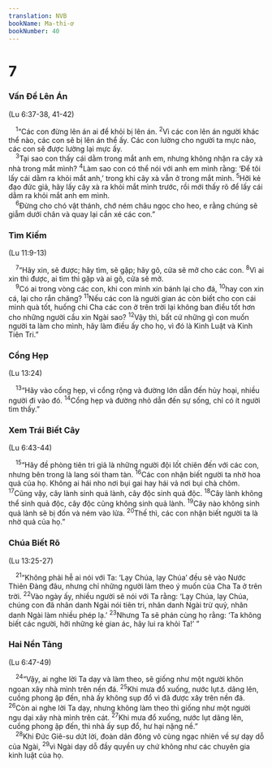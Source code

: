 ```yaml
---
translation: NVB
bookName: Ma-thi-ơ 
bookNumber: 40
---
```


<div class="title"><h1>7</h1><h3>Vấn Đề Lên Án </h3><p>(Lu 6:37-38, 41-42) </p></div>
<span class="verse mat_7_1"> <sup>1</sup>“Các con đừng lên án ai để khỏi bị lên án. </span>
<span class="verse mat_7_2"><sup>2</sup>Vì các con lên án người khác thể nào, các con sẽ bị lên án thể ấy. Các con lường cho người ta mực nào, các con sẽ được lường lại mực ấy. <br/></span>
<span class="verse mat_7_3"> <sup>3</sup>Tại sao con thấy cái dằm trong mắt anh em, nhưng không nhận ra cây xà nhà trong mắt mình? </span>
<span class="verse mat_7_4"><sup>4</sup>Làm sao con có thể nói với anh em mình rằng: ‘Để tôi lấy cái dằm ra khỏi mắt anh,’ trong khi cây xà vẫn ở trong mắt mình. </span>
<span class="verse mat_7_5"><sup>5</sup>Hỡi kẻ đạo đức giả, hãy lấy cây xà ra khỏi mắt mình trước, rồi mới thấy rõ để lấy cái dằm ra khỏi mắt anh em mình. <br/></span>
<span class="verse mat_7_6"> <sup>6</sup>Đừng cho chó vật thánh, chớ ném châu ngọc cho heo, e rằng chúng sẽ giẫm dưới chân và quay lại cắn xé các con.” <br/></span>
<div class="title"><h3>Tìm Kiếm </h3><p>(Lu 11:9-13) </p></div>
<span class="verse mat_7_7"> <sup>7</sup>“Hãy xin, sẽ được; hãy tìm, sẽ gặp; hãy gõ, cửa sẽ mở cho các con. </span>
<span class="verse mat_7_8"><sup>8</sup>Vì ai xin thì được, ai tìm thì gặp và ai gõ, cửa sẽ mở. <br/></span>
<span class="verse mat_7_9"> <sup>9</sup>Có ai trong vòng các con, khi con mình xin bánh lại cho đá, </span>
<span class="verse mat_7_10"><sup>10</sup>hay con xin cá, lại cho rắn chăng? </span>
<span class="verse mat_7_11"><sup>11</sup>Nếu các con là người gian ác còn biết cho con cái mình quà tốt, huống chi Cha các con ở trên trời lại không ban điều tốt hơn cho những người cầu xin Ngài sao? </span>
<span class="verse mat_7_12"><sup>12</sup>Vậy thì, bất cứ những gì con muốn người ta làm cho mình, hãy làm điều ấy cho họ, vì đó là Kinh Luật và Kinh Tiên Tri.” <br/></span>
<div class="title"><h3>Cổng Hẹp </h3><p>(Lu 13:24) </p></div>
<span class="verse mat_7_13"> <sup>13</sup>“Hãy vào cổng hẹp, vì cổng rộng và đường lớn dẫn đến hủy hoại, nhiều người đi vào đó. </span>
<span class="verse mat_7_14"><sup>14</sup>Cổng hẹp và đường nhỏ dẫn đến sự sống, chỉ có ít người tìm thấy.” <br/></span>
<div class="title"><h3>Xem Trái Biết Cây </h3><p>(Lu 6:43-44) </p></div>
<span class="verse mat_7_15"> <sup>15</sup>“Hãy đề phòng tiên tri giả là những người đội lốt chiên đến với các con, nhưng bên trong là lang sói tham tàn. </span>
<span class="verse mat_7_16"><sup>16</sup>Các con nhận biết người ta nhờ hoa quả của họ. Không ai hái nho nơi bụi gai hay hái vả nơi bụi chà chôm. </span>
<span class="verse mat_7_17"><sup>17</sup>Cũng vậy, cây lành sinh quả lành, cây độc sinh quả độc. </span>
<span class="verse mat_7_18"><sup>18</sup>Cây lành không thể sinh quả độc, cây độc cũng không sinh quả lành. </span>
<span class="verse mat_7_19"><sup>19</sup>Cây nào không sinh quả lành sẽ bị đốn và ném vào lửa. </span>
<span class="verse mat_7_20"><sup>20</sup>Thế thì, các con nhận biết người ta là nhờ quả của họ.” <br/></span>
<div class="title"><h3>Chúa Biết Rõ </h3><p>(Lu 13:25-27) </p></div>
<span class="verse mat_7_21"> <sup>21</sup>“Không phải hễ ai nói với Ta: ‘Lạy Chúa, lạy Chúa’ đều sẽ vào Nước Thiên Đàng đâu, nhưng chỉ những người làm theo ý muốn của Cha Ta ở trên trời. </span>
<span class="verse mat_7_22"><sup>22</sup>Vào ngày ấy, nhiều người sẽ nói với Ta rằng: ‘Lạy Chúa, lạy Chúa, chúng con đã nhân danh Ngài nói tiên tri, nhân danh Ngài trừ quỷ, nhân danh Ngài làm nhiều phép lạ.’ </span>
<span class="verse mat_7_23"><sup>23</sup>Nhưng Ta sẽ phán cùng họ rằng: ‘Ta không biết các người, hỡi những kẻ gian ác, hãy lui ra khỏi Ta!’ ” <br/></span>
<div class="title"><h3>Hai Nền Tảng </h3><p>(Lu 6:47-49) </p></div>
<span class="verse mat_7_24"> <sup>24</sup>“Vậy, ai nghe lời Ta dạy và làm theo, sẽ giống như một người khôn ngoan xây nhà mình trên nền đá. </span>
<span class="verse mat_7_25"><sup>25</sup>Khi mưa đổ xuống, nước lụt<a data-toggle="tooltip" data-placement="bottom" title="Nt: nước sông">⚓</a> dâng lên, cuồng phong ập đến, nhà ấy không sụp đổ vì đã được xây trên nền đá. </span>
<span class="verse mat_7_26"><sup>26</sup>Còn ai nghe lời Ta dạy, nhưng không làm theo thì giống như một người ngu dại xây nhà mình trên cát. </span>
<span class="verse mat_7_27"><sup>27</sup>Khi mưa đổ xuống, nước lụt dâng lên, cuồng phong ập đến, thì nhà ấy sụp đổ, hư hại nặng nề.” <br/></span>
<span class="verse mat_7_28"> <sup>28</sup>Khi Đức Giê-su dứt lời, đoàn dân đông vô cùng ngạc nhiên về sự dạy dỗ của Ngài, </span>
<span class="verse mat_7_29"><sup>29</sup>vì Ngài dạy dỗ đầy quyền uy chứ không như các chuyên gia kinh luật của họ. <br/></span>
